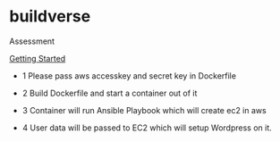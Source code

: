 # buildverse
Assessment
<!-- GETTING STARTED -->
 <a href="#getting-started">Getting Started</a>
- 1 Please pass aws accesskey and secret key in Dockerfile

- 2 Build Dockerfile and start a container out of it

- 3 Container will run Ansible Playbook which will create ec2 in aws 

- 4 User data will be passed to EC2 which will setup Wordpress on it.

